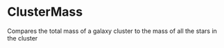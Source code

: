 ClusterMass
===========

Compares the total mass of a galaxy cluster to the mass of all the stars in the cluster
